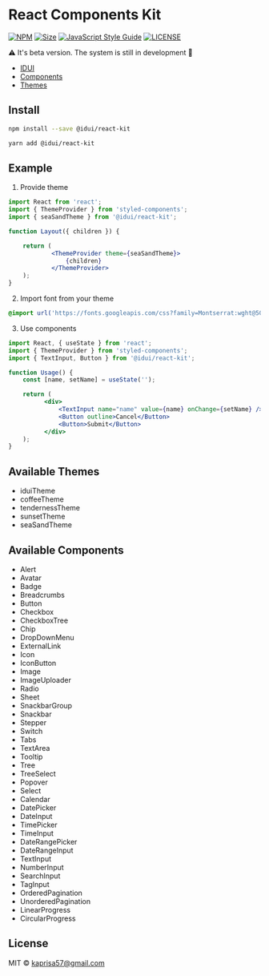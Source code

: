 # React Components Kit

[![NPM](https://img.shields.io/npm/v/@idui/react-kit.svg)](https://www.npmjs.com/package/@idui/react-kit/)
[![Size](https://img.shields.io/bundlephobia/min/@idui/react-kit)](https://www.npmjs.com/package/@idui/react-kit)
[![JavaScript Style Guide](https://img.shields.io/badge/code_style-standard-brightgreen.svg)](https://standardjs.com)
[![LICENSE](https://img.shields.io/github/license/id-ui/react-kit)](https://github.com/id-ui/react-kit/blob/main/LICENSE)

⚠️ It's beta version. The system is still in development 🚀

- [IDUI](http://idui.online/)
- [Components](http://idui.online/components)
- [Themes](http://idui.online/themes)

## Install

```bash
npm install --save @idui/react-kit
```

```bash
yarn add @idui/react-kit
```

## Example

1) Provide theme

```jsx
import React from 'react';
import { ThemeProvider } from 'styled-components';
import { seaSandTheme } from '@idui/react-kit';

function Layout({ children }) {

    return (
            <ThemeProvider theme={seaSandTheme}>
                {children}
            </ThemeProvider>
    );
}
```

2) Import font from your theme

```sass
@import url('https://fonts.googleapis.com/css?family=Montserrat:wght@500;700&display=swap')
```

3) Use components

```jsx
import React, { useState } from 'react';
import { ThemeProvider } from 'styled-components';
import { TextInput, Button } from '@idui/react-kit';

function Usage() {
    const [name, setName] = useState('');

    return (
          <div>
              <TextInput name="name" value={name} onChange={setName} />
              <Button outline>Cancel</Button>
              <Button>Submit</Button>
          </div>
    );
}
```

## Available Themes

- iduiTheme
- coffeeTheme
- tendernessTheme
- sunsetTheme
- seaSandTheme

## Available Components

- Alert
- Avatar
- Badge
- Breadcrumbs
- Button
- Checkbox
- CheckboxTree
- Chip
- DropDownMenu
- ExternalLink
- Icon
- IconButton
- Image
- ImageUploader
- Radio
- Sheet
- SnackbarGroup
- Snackbar
- Stepper
- Switch
- Tabs
- TextArea
- Tooltip
- Tree
- TreeSelect
- Popover
- Select
- Calendar
- DatePicker
- DateInput
- TimePicker
- TimeInput
- DateRangePicker
- DateRangeInput
- TextInput
- NumberInput
- SearchInput
- TagInput
- OrderedPagination
- UnorderedPagination
- LinearProgress
- CircularProgress

## License

MIT © [kaprisa57@gmail.com](https://github.com/id-ui)